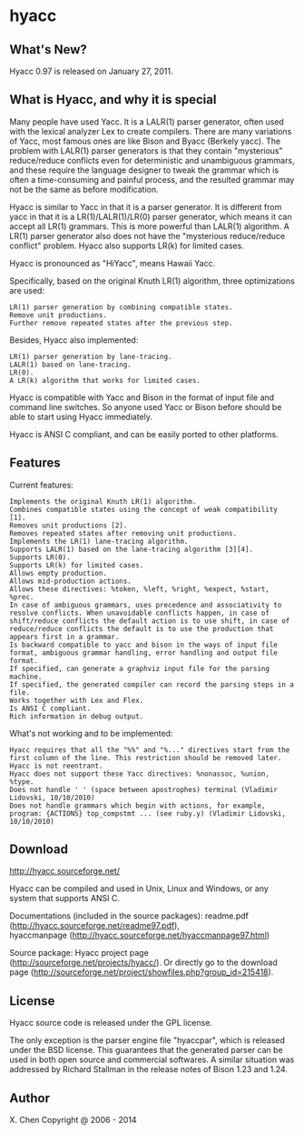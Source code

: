 hyacc
=====

What's New?
-----

Hyacc 0.97 is released on January 27, 2011.

What is Hyacc, and why it is special
-----

Many people have used Yacc. It is a LALR(1) parser generator, often used with the lexical analyzer Lex to create compilers. There are many variations of Yacc, most famous ones are like Bison and Byacc (Berkely yacc). The problem with LALR(1) parser generators is that they contain "mysterious" reduce/reduce conflicts even for deterministic and unambiguous grammars, and these require the language designer to tweak the grammar which is often a time-consuming and painful process, and the resulted grammar may not be the same as before modification.

Hyacc is similar to Yacc in that it is a parser generator. It is different from yacc in that it is a LR(1)/LALR(1)/LR(0) parser generator, which means it can accept all LR(1) grammars. This is more powerful than LALR(1) algorithm. A LR(1) parser generator also does not have the "mysterious reduce/reduce conflict" problem. Hyacc also supports LR(k) for limited cases.

Hyacc is pronounced as "HiYacc", means Hawaii Yacc.

Specifically, based on the original Knuth LR(1) algorithm, three optimizations are used:

    LR(1) parser generation by combining compatible states.
    Remove unit productions.
    Further remove repeated states after the previous step. 

Besides, Hyacc also implemented:

    LR(1) parser generation by lane-tracing.
    LALR(1) based on lane-tracing.
    LR(0).
    A LR(k) algorithm that works for limited cases. 

Hyacc is compatible with Yacc and Bison in the format of input file and command line switches. So anyone used Yacc or Bison before should be able to start using Hyacc immediately.

Hyacc is ANSI C compliant, and can be easily ported to other platforms.

Features
-----

Current features:

    Implements the original Knuth LR(1) algorithm.
    Combines compatible states using the concept of weak compatibility [1].
    Removes unit productions [2].
    Removes repeated states after removing unit productions.
    Implements the LR(1) lane-tracing algorithm.
    Supports LALR(1) based on the lane-tracing algorithm [3][4].
    Supports LR(0).
    Supports LR(k) for limited cases.
    Allows empty production.
    Allows mid-production actions.
    Allows these directives: %token, %left, %right, %expect, %start, %prec.
    In case of ambiguous grammars, uses precedence and associativity to resolve conflicts. When unavoidable conflicts happen, in case of shift/reduce conflicts the default action is to use shift, in case of reduce/reduce conflicts the default is to use the production that appears first in a grammar.
    Is backward compatible to yacc and bison in the ways of input file format, ambiguous grammar handling, error handling and output file format.
    If specified, can generate a graphviz input file for the parsing machine.
    If specified, the generated compiler can record the parsing steps in a file.
    Works together with Lex and Flex.
    Is ANSI C compliant.
    Rich information in debug output. 

What's not working and to be implemented:

    Hyacc requires that all the "%%" and "%..." directives start from the first column of the line. This restriction should be removed later.
    Hyacc is not reentrant.
    Hyacc does not support these Yacc directives: %nonassoc, %union, %type.
    Does not handle ' ' (space between apostrophes) terminal (Vladimir Lidovski, 10/10/2010)
    Does not handle grammars which begin with actions, for example, program: {ACTIONS} top_compstmt ... (see ruby.y) (Vladimir Lidovski, 10/10/2010) 


Download
-----

http://hyacc.sourceforge.net/

Hyacc can be compiled and used in Unix, Linux and Windows, or any system that supports ANSI C.

Documentations (included in the source packages): readme.pdf (http://hyacc.sourceforge.net/readme97.pdf),  
hyaccmanpage (http://hyacc.sourceforge.net/hyaccmanpage97.html)

Source package: Hyacc project page (http://sourceforge.net/projects/hyacc/). Or directly go to the download page (http://sourceforge.net/project/showfiles.php?group_id=215418).

License
-----

Hyacc source code is released under the GPL license.

The only exception is the parser engine file "hyaccpar", which is released under the BSD license. This guarantees that the generated parser can be used in both open source and commercial softwares. A similar situation was addressed by Richard Stallman in the release notes of Bison 1.23 and 1.24.

Author
-----
X. Chen
Copyright @ 2006 - 2014
